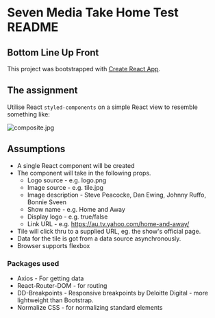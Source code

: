 # Seven Media Take Home Test README

## Bottom Line Up Front
This project was bootstrapped with [Create React App](https://github.com/facebookincubator/create-react-app).

## The assignment
Utilise React `styled-components` on a simple React view to resemble something like:

![composite.jpg](../Assignment/composite.jpg)
 
## Assumptions
* A single React component will be created
* The component will take in the following props.  
    * Logo source - e.g. logo.png
    * Image source - e.g. tile.jpg
    * Image description - Steve Peacocke, Dan Ewing, Johnny Ruffo, Bonnie Sveen 
    * Show name - e.g. Home and Away
    * Display logo - e.g. true/false
    * Link URL - e.g. https://au.tv.yahoo.com/home-and-away/
* Tile will click thru to a supplied URL, eg. the show's official page.
* Data for the tile is got from a data source asynchronously.
* Browser supports flexbox

### Packages used
* Axios - For getting data
* React-Router-DOM - for routing
* DD-Breakpoints - Responsive breakpoints by Deloitte Digital - more lightweight than Bootstrap.
* Normalize CSS - for normalizing standard elements
